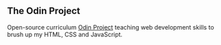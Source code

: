 ## The Odin Project

Open-source curriculum [Odin Project](https://www.theodinproject.com) teaching web development skills to brush up my HTML, CSS and JavaScript.